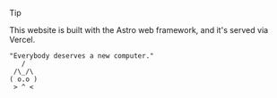 > [!TIP]
> This website is built with the Astro web framework, and it's served via Vercel.

```
"Everybody deserves a new computer."
   /
 /\_/\    
( o.o )  
 > ^ <
```
